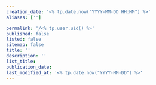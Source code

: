 ```yaml
---
creation_date: '<% tp.date.now("YYYY-MM-DD HH:MM") %>'
aliases: ['']

permalink: '/<% tp.user.uid() %>'
published: false
listed: false
sitemap: false
title: ''
description: ''
list_title:
publication_date:
last_modified_at: '<% tp.date.now("YYYY-MM-DD") %>'
---
```

